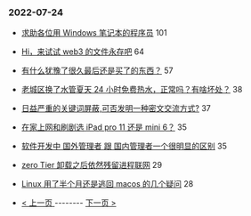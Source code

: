 ### 2022-07-24 
- [求助各位用 Windows 笔记本的程序员](https://www.v2ex.com/t/868242) 101
- [Hi，来试试 web3 的文件永存吧](https://www.v2ex.com/t/868264) 64
- [有什么犹豫了很久最后还是买了的东西？](https://www.v2ex.com/t/868287) 57
- [老城区换了水管夏天 24 小时免费热水，正常吗？有啥坏处？](https://www.v2ex.com/t/868268) 38
- [日益严重的关键词屏蔽,可否发明一种密文交流方式?](https://www.v2ex.com/t/868259) 37
- [在家上网和刷剧选 iPad pro 11 还是 mini 6？](https://www.v2ex.com/t/868295) 35
- [软件开发中 国外管理者 跟 国内管理者一个很明显的区别](https://www.v2ex.com/t/868301) 35
- [zero Tier 卸载之后依然残留进程联网](https://www.v2ex.com/t/868314) 29
- [Linux 用了半个月还是逃回 macos 的几个疑问](https://www.v2ex.com/t/868307) 28 

- [ < 上一页 ](https://github.com/able8/v2ex-hot-record/blob/master/2022-07-23.md) -------- [ 下一页 > ](https://github.com/able8/v2ex-hot-record/blob/master/2022-07-25.md)